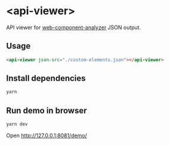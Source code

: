 # &lt;api-viewer&gt;

API viewer for [web-component-analyzer](https://github.com/runem/web-component-analyzer) JSON output.

## Usage

```html
<api-viewer json-src="./custom-elements.json"></api-viewer>
```

## Install dependencies

```sh
yarn
```

## Run demo in browser

```sh
yarn dev
```

Open http://127.0.0.1:8081/demo/
